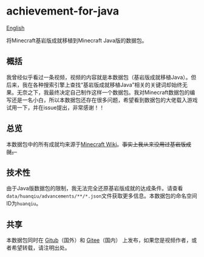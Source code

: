 # achievement-for-java

[English](README_EN.md) 

将Minecraft基岩版成就移植到Minecraft Java版的数据包。

## 概括

我曾经似乎看过一条视频，视频的内容就是本数据包（基岩版成就移植Java）。但后来，我在各种搜索引擎上查找“基岩版成就移植Java”相关的关键词却始终无果。无奈之下，我最终决定自己制作这样一个数据包。我对Minecraft数据包的编写还是一名小白，所以本数据包还存在很多问题，希望看到数据包的大佬载入游戏试用一下，并在issue提出，非常感谢！！

## 总览

本数据包中的所有成就均来源于[Minecraft Wiki](https://minecraft.fandom.com/zh/)。~~事实上我从来没用过基岩版成就。~~

## 技术性

由于Java版数据包的限制，我无法完全还原基岩版成就的达成条件。请查看``data/huanqiu/advancements/**/*.json``文件获取更多信息。本数据包的命名空间ID为``huanqiu``。

## 共享

本数据包同时在 [Gitub](https://github.com/huanqiugame/achievement-for-java/)（国外）和 [Gitee](https://gitee.com/huan-qiu/achievement-for-java/)（国内） 上发布，如果您是视频作者，或者希望转载，请注明出处。
